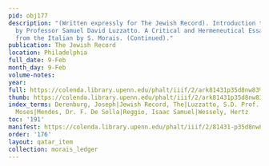 ```yaml
---
pid: obj177
description: "(Written expressly for The Jewish Record). Introduction to the Pentateuch
  by Professor Samuel David Luzzatto. A Critical and Hermeneutical Essay. Translated
  from the Italian by S. Morais. (Continued)."
publication: The Jewish Record
location: Philadelphia
full_date: 9-Feb
month_day: 9-Feb
volume-notes:
year:
full: https://colenda.library.upenn.edu/phalt/iiif/2/ark81431p35d8nw83%2FSHA256E-s7489492--514b0d45a1cafc1023271894390706c5a2195f3d645201b9b4e74eee6f3cc856.jpeg/full/3500,/0/default.jpg
thumb: https://colenda.library.upenn.edu/phalt/iiif/2/ark81431p35d8nw83%2FSHA256E-s7489492--514b0d45a1cafc1023271894390706c5a2195f3d645201b9b4e74eee6f3cc856.jpeg/full/!200,200/0/default.jpg
index_terms: Derenburg, Joseph|Jewish Record, The|Luzzatto, S.D. Prof.|Mendelssohn,
  Moses|Mendes, Dr. F. De Solla|Reggio, Isaac Samuel|Wessely, Hertz
toc: '191'
manifest: https://colenda.library.upenn.edu/phalt/iiif/2/81431-p35d8nw83/manifest
order: '176'
layout: qatar_item
collection: morais_ledger
---
```

